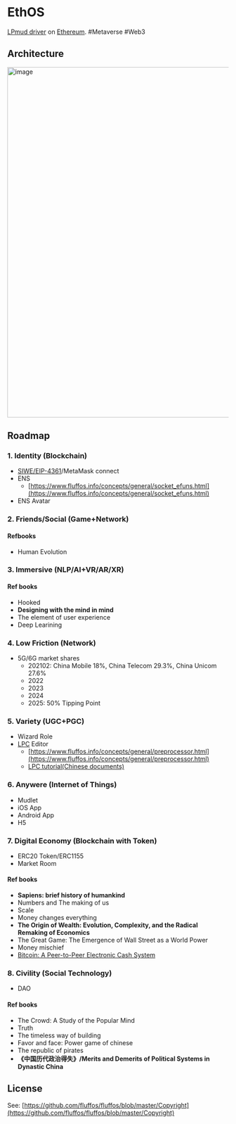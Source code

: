 # EthOS
[LPmud driver](https://www.fluffos.info/concepts/general/MudOSdriver.html) on [Ethereum](https://ethereum.org/en/). #Metaverse #Web3

## Architecture

<img width="797" alt="image" src="https://user-images.githubusercontent.com/299586/145743942-12e185c4-6f72-4ca4-8d01-c4976860608e.png">



## Roadmap

### 1. Identity (Blockchain)

* [SIWE/EIP-4361](https://login.xyz/)/MetaMask connect
* ENS
  - [https://www.fluffos.info/concepts/general/socket_efuns.html](https://www.fluffos.info/concepts/general/socket_efuns.html)
* ENS Avatar

### 2. Friends/Social (Game+Network)

#### Refbooks

* Human Evolution

### 3. Immersive (NLP/AI+VR/AR/XR)

#### Ref books

* Hooked
* **Designing with the mind in mind**
* The element of user experience
* Deep Learining

### 4. Low Friction (Network)

* 5G/6G market shares
  * 202102: China Mobile 18%, China Telecom 29.3%, China Unicom 27.6%
  * 2022
  * 2023
  * 2024
  * 2025: 50% Tipping Point

### 5. Variety (UGC+PGC)

* Wizard Role
* [LPC](https://www.fluffos.info/concepts/general/lpc.html) Editor
  - [https://www.fluffos.info/concepts/general/preprocessor.html](https://www.fluffos.info/concepts/general/preprocessor.html)
  - [LPC tutorial(Chinese documents)](https://bbs.mud.ren/threads/3)

### 6. Anywere (Internet of Things)

* Mudlet
* iOS App
* Android App
* H5

### 7. Digital Economy (Blockchain with Token)

* ERC20 Token/ERC1155
* Market Room

#### Ref books

* **Sapiens: brief history of humankind**
* Numbers and The making of us
* Scale
* Money changes everything
* **The Origin of Wealth: Evolution, Complexity, and the Radical Remaking of Economics**
* The Great Game: The Emergence of Wall Street as a World Power
* Money mischief
* [Bitcoin: A Peer-to-Peer Electronic Cash System](https://bitcoin.org/en/bitcoin-paper)

### 8. Civility (Social Technology)

* DAO

#### Ref books

* The Crowd: A Study of the Popular Mind
* Truth
* The timeless way of building
* Favor and face: Power game of chinese
* The republic of pirates
* **《中国历代政治得失》/Merits and Demerits of Political Systems in Dynastic China**


## License
See: [https://github.com/fluffos/fluffos/blob/master/Copyright](https://github.com/fluffos/fluffos/blob/master/Copyright)
